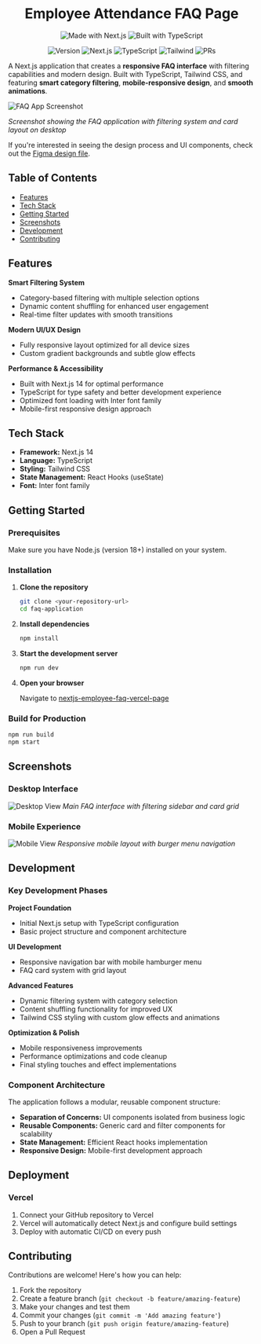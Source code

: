 <div align="center">
    <h1>Employee Attendance FAQ Page</h1>
</div> 

<div align="center">

![Made with Next.js](https://img.shields.io/badge/MADE%20WITH-NEXT.JS-000000?style=for-the-badge&logo=next.js&logoColor=white)
![Built with TypeScript](https://img.shields.io/badge/BUILT%20WITH-TYPESCRIPT-3178C6?style=for-the-badge&logo=typescript&logoColor=white)

![Version](https://img.shields.io/badge/version-1.0.0-brightgreen?style=flat-square)
![Next.js](https://img.shields.io/badge/Next.js-14.0-black?style=flat-square&logo=next.js)
![TypeScript](https://img.shields.io/badge/TypeScript-passing-blue?style=flat-square&logo=typescript)
![Tailwind](https://img.shields.io/badge/Tailwind-ready-06B6D4?style=flat-square&logo=tailwindcss)
![PRs](https://img.shields.io/badge/PRs-welcome-brightgreen?style=flat-square)

</div>

A Next.js application that creates a **responsive FAQ interface** with filtering capabilities and modern design. Built with TypeScript, Tailwind CSS, and featuring **smart category filtering**, **mobile-responsive design**, and **smooth animations**.

![FAQ App Screenshot](./screenshots/desktop-hero.png)

*Screenshot showing the FAQ application with filtering system and card layout on desktop*

If you're interested in seeing the design process and UI components, check out the [Figma design file](./figma%20UI/employee%20attendance%20FAQ_UI.png).

## Table of Contents

- [Features](#features)
- [Tech Stack](#tech-stack)
- [Getting Started](#getting-started)
- [Screenshots](#screenshots)
- [Development](#development)
- [Contributing](#contributing)

## Features

**Smart Filtering System**
- Category-based filtering with multiple selection options
- Dynamic content shuffling for enhanced user engagement
- Real-time filter updates with smooth transitions

**Modern UI/UX Design**
- Fully responsive layout optimized for all device sizes
- Custom gradient backgrounds and subtle glow effects

**Performance & Accessibility**
- Built with Next.js 14 for optimal performance
- TypeScript for type safety and better development experience
- Optimized font loading with Inter font family
- Mobile-first responsive design approach

## Tech Stack

- **Framework:** Next.js 14
- **Language:** TypeScript
- **Styling:** Tailwind CSS
- **State Management:** React Hooks (useState)
- **Font:** Inter font family

## Getting Started

### Prerequisites

Make sure you have Node.js (version 18+) installed on your system.

### Installation

1. **Clone the repository**
   ```bash
   git clone <your-repository-url>
   cd faq-application
   ```

2. **Install dependencies**
   ```bash
   npm install
   ```

3. **Start the development server**
   ```bash
   npm run dev
   ```

4. **Open your browser**
   
   Navigate to [nextjs-employee-faq-vercel-page](https://nextjs-employee-faq-git-main-inez-anne-marie-agbenus-projects.vercel.app?_vercel_share=PmAwFZiwW7kL6rrih0av7F10UnsUTl7e)

### Build for Production

```bash
npm run build
npm start
```

## Screenshots

### Desktop Interface
![Desktop View](./screenshots/desktop-main.png)
*Main FAQ interface with filtering sidebar and card grid*

### Mobile Experience
![Mobile View](./screenshots/mobile-view.png)
*Responsive mobile layout with burger menu navigation*

## Development

### Key Development Phases

**Project Foundation**
- Initial Next.js setup with TypeScript configuration
- Basic project structure and component architecture

**UI Development**
- Responsive navigation bar with mobile hamburger menu
- FAQ card system with grid layout

**Advanced Features**
- Dynamic filtering system with category selection
- Content shuffling functionality for improved UX
- Tailwind CSS styling with custom glow effects and animations

**Optimization & Polish**
- Mobile responsiveness improvements
- Performance optimizations and code cleanup
- Final styling touches and effect implementations

### Component Architecture

The application follows a modular, reusable component structure:

- **Separation of Concerns:** UI components isolated from business logic
- **Reusable Components:** Generic card and filter components for scalability
- **State Management:** Efficient React hooks implementation
- **Responsive Design:** Mobile-first development approach

## Deployment

### Vercel

1. Connect your GitHub repository to Vercel
2. Vercel will automatically detect Next.js and configure build settings
3. Deploy with automatic CI/CD on every push

## Contributing

Contributions are welcome! Here's how you can help:

1. Fork the repository
2. Create a feature branch (`git checkout -b feature/amazing-feature`)
3. Make your changes and test them
4. Commit your changes (`git commit -m 'Add amazing feature'`)
5. Push to your branch (`git push origin feature/amazing-feature`)
6. Open a Pull Request
